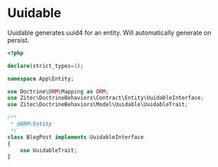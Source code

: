 # Uuidable

Uuidable generates uuid4 for an entity. Will automatically generate on persist.

```php
<?php

declare(strict_types=1);

namespace App\Entity;

use Doctrine\ORM\Mapping as ORM;
use Zitec\DoctrineBehaviors\Contract\Entity\UuidableInterface;
use Zitec\DoctrineBehaviors\Model\Uuidable\UuidableTrait;

/**
 * @ORM\Entity
 */
class BlogPost implements UuidableInterface
{
    use UuidableTrait;
}
```
